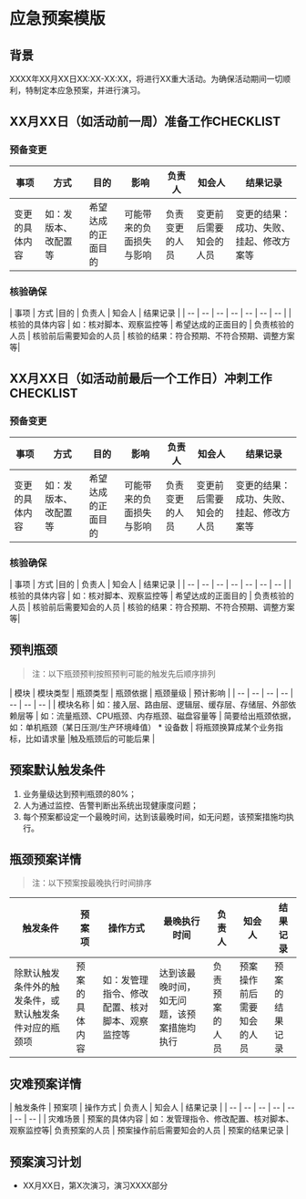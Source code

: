 应急预案模版
====================

背景
------

XXXX年XX月XX日XX:XX-XX:XX，将进行XX重大活动。为确保活动期间一切顺利，特制定本应急预案，并进行演习。

XX月XX日（如活动前一周）准备工作CHECKLIST
--------------------------------------------

### 预备变更

| 事项 | 方式 |目的 | 影响  | 负责人 | 知会人 | 结果记录 |
| -- | -- | -- | -- | -- | -- | -- |
| 变更的具体内容 | 如：发版本、改配置等 | 希望达成的正面目的 | 可能带来的负面损失与影响 | 负责变更的人员 | 变更前后需要知会的人员 | 变更的结果：成功、失败、挂起、修改方案等|

### 核验确保

| 事项 | 方式 |目的 | 负责人 | 知会人 | 结果记录 |
| -- | -- | -- | -- | -- | -- | -- |
| 核验的具体内容 | 如：核对脚本、观察监控等 | 希望达成的正面目的 |  负责核验的人员 | 核验前后需要知会的人员 | 核验的结果：符合预期、不符合预期、调整方案等|


XX月XX日（如活动前最后一个工作日）冲刺工作CHECKLIST
--------------------------------------------

### 预备变更

| 事项 | 方式 |目的 | 影响  | 负责人 | 知会人 | 结果记录 |
| -- | -- | -- | -- | -- | -- | -- |
| 变更的具体内容 | 如：发版本、改配置等 | 希望达成的正面目的 | 可能带来的负面损失与影响 | 负责变更的人员 | 变更前后需要知会的人员 | 变更的结果：成功、失败、挂起、修改方案等|

### 核验确保

| 事项 | 方式 |目的 | 负责人 | 知会人 | 结果记录 |
| -- | -- | -- | -- | -- | -- | -- |
| 核验的具体内容 | 如：核对脚本、观察监控等 | 希望达成的正面目的 |  负责核验的人员 | 核验前后需要知会的人员 | 核验的结果：符合预期、不符合预期、调整方案等|


预判瓶颈
-------------

> 注：以下瓶颈预判按照预判可能的触发先后顺序排列

| 模块 | 模块类型 | 瓶颈类型 | 瓶颈依据 | 瓶颈量级 | 预计影响 | 
| -- | -- | -- | -- | -- | -- | -- |
| 模块名称 | 如：接入层、路由层、逻辑层、缓存层、存储层、外部依赖层等 | 如：流量瓶颈、CPU瓶颈、内存瓶颈、磁盘容量等 | 简要给出瓶颈依据，如：单机瓶颈（某日压测/生产环境峰值） * 设备数 | 将瓶颈换算成某个业务指标，比如请求量 |触及瓶颈后的可能后果 |


预案默认触发条件
-------------------

1. 业务量级达到预判瓶颈的80%；
2. 人为通过监控、告警判断出系统出现健康度问题；
3. 每个预案都设定一个最晚时间，达到该最晚时间，如无问题，该预案措施均执行。


瓶颈预案详情
--------------

> 注：以下预案按最晚执行时间排序

| 触发条件 | 预案项 | 操作方式 | 最晚执行时间 | 负责人 | 知会人 | 结果记录 |
| -- | -- | -- | -- | -- | -- | -- |
| 除默认触发条件外的触发条件，或默认触发条件对应的瓶颈项 | 预案的具体内容 | 如：发管理指令、修改配置、核对脚本、观察监控等 | 达到该最晚时间，如无问题，该预案措施均执行 |  负责预案的人员 | 预案操作前后需要知会的人员 | 预案的结果记录 |

灾难预案详情
--------------------


| 触发条件 | 预案项 | 操作方式 | 负责人 | 知会人 | 结果记录 |
| -- | -- | -- | -- | -- | -- | -- |
| 灾难场景 | 预案的具体内容 | 如：发管理指令、修改配置、核对脚本、观察监控等| 负责预案的人员 | 预案操作前后需要知会的人员 | 预案的结果记录 |

预案演习计划
----------------------

* XX月XX日，第X次演习，演习XXXX部分
